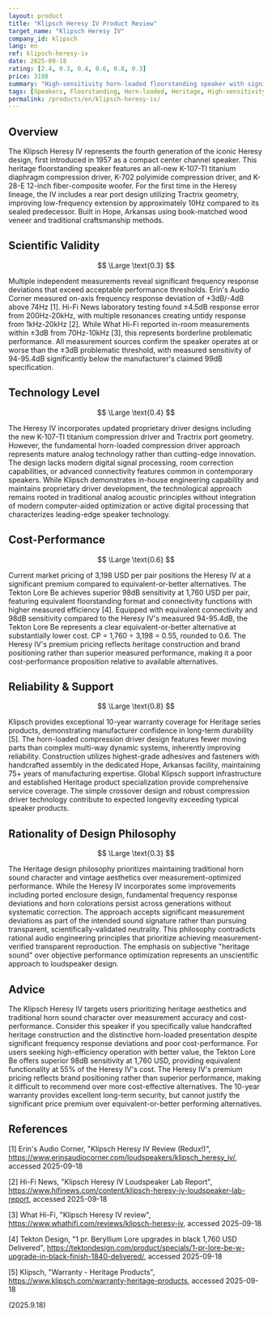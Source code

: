 ```yaml
---
layout: product
title: "Klipsch Heresy IV Product Review"
target_name: "Klipsch Heresy IV"
company_id: klipsch
lang: en
ref: klipsch-heresy-iv
date: 2025-09-18
rating: [2.4, 0.3, 0.4, 0.6, 0.8, 0.3]
price: 3198
summary: "High-sensitivity horn-loaded floorstanding speaker with significant frequency response deviations and premium pricing that lacks measurement-based justification."
tags: [Speakers, Floorstanding, Horn-loaded, Heritage, High-sensitivity]
permalink: /products/en/klipsch-heresy-iv/
---
```


## Overview

The Klipsch Heresy IV represents the fourth generation of the iconic Heresy design, first introduced in 1957 as a compact center channel speaker. This heritage floorstanding speaker features an all-new K-107-TI titanium diaphragm compression driver, K-702 polyimide compression driver, and K-28-E 12-inch fiber-composite woofer. For the first time in the Heresy lineage, the IV includes a rear port design utilizing Tractrix geometry, improving low-frequency extension by approximately 10Hz compared to its sealed predecessor. Built in Hope, Arkansas using book-matched wood veneer and traditional craftsmanship methods.

## Scientific Validity

$$ \Large \text{0.3} $$

Multiple independent measurements reveal significant frequency response deviations that exceed acceptable performance thresholds. Erin's Audio Corner measured on-axis frequency response deviation of +3dB/-4dB above 74Hz [1]. Hi-Fi News laboratory testing found ±4.5dB response error from 200Hz-20kHz, with multiple resonances creating untidy response from 1kHz-20kHz [2]. While What Hi-Fi reported in-room measurements within ±3dB from 70Hz-10kHz [3], this represents borderline problematic performance. All measurement sources confirm the speaker operates at or worse than the ±3dB problematic threshold, with measured sensitivity of 94-95.4dB significantly below the manufacturer's claimed 99dB specification.

## Technology Level

$$ \Large \text{0.4} $$

The Heresy IV incorporates updated proprietary driver designs including the new K-107-TI titanium compression driver and Tractrix port geometry. However, the fundamental horn-loaded compression driver approach represents mature analog technology rather than cutting-edge innovation. The design lacks modern digital signal processing, room correction capabilities, or advanced connectivity features common in contemporary speakers. While Klipsch demonstrates in-house engineering capability and maintains proprietary driver development, the technological approach remains rooted in traditional analog acoustic principles without integration of modern computer-aided optimization or active digital processing that characterizes leading-edge speaker technology.

## Cost-Performance

$$ \Large \text{0.6} $$

Current market pricing of 3,198 USD per pair positions the Heresy IV at a significant premium compared to equivalent-or-better alternatives. The Tekton Lore Be achieves superior 98dB sensitivity at 1,760 USD per pair, featuring equivalent floorstanding format and connectivity functions with higher measured efficiency [4]. Equipped with equivalent connectivity and 98dB sensitivity compared to the Heresy IV's measured 94-95.4dB, the Tekton Lore Be represents a clear equivalent-or-better alternative at substantially lower cost. CP = 1,760 ÷ 3,198 = 0.55, rounded to 0.6. The Heresy IV's premium pricing reflects heritage construction and brand positioning rather than superior measured performance, making it a poor cost-performance proposition relative to available alternatives.

## Reliability & Support

$$ \Large \text{0.8} $$

Klipsch provides exceptional 10-year warranty coverage for Heritage series products, demonstrating manufacturer confidence in long-term durability [5]. The horn-loaded compression driver design features fewer moving parts than complex multi-way dynamic systems, inherently improving reliability. Construction utilizes highest-grade adhesives and fasteners with handcrafted assembly in the dedicated Hope, Arkansas facility, maintaining 75+ years of manufacturing expertise. Global Klipsch support infrastructure and established Heritage product specialization provide comprehensive service coverage. The simple crossover design and robust compression driver technology contribute to expected longevity exceeding typical speaker products.

## Rationality of Design Philosophy

$$ \Large \text{0.3} $$

The Heritage design philosophy prioritizes maintaining traditional horn sound character and vintage aesthetics over measurement-optimized performance. While the Heresy IV incorporates some improvements including ported enclosure design, fundamental frequency response deviations and horn colorations persist across generations without systematic correction. The approach accepts significant measurement deviations as part of the intended sound signature rather than pursuing transparent, scientifically-validated neutrality. This philosophy contradicts rational audio engineering principles that prioritize achieving measurement-verified transparent reproduction. The emphasis on subjective "heritage sound" over objective performance optimization represents an unscientific approach to loudspeaker design.

## Advice

The Klipsch Heresy IV targets users prioritizing heritage aesthetics and traditional horn sound character over measurement accuracy and cost-performance. Consider this speaker if you specifically value handcrafted heritage construction and the distinctive horn-loaded presentation despite significant frequency response deviations and poor cost-performance. For users seeking high-efficiency operation with better value, the Tekton Lore Be offers superior 98dB sensitivity at 1,760 USD, providing equivalent functionality at 55% of the Heresy IV's cost. The Heresy IV's premium pricing reflects brand positioning rather than superior performance, making it difficult to recommend over more cost-effective alternatives. The 10-year warranty provides excellent long-term security, but cannot justify the significant price premium over equivalent-or-better performing alternatives.

## References

[1] Erin's Audio Corner, "Klipsch Heresy IV Review (Redux!)", https://www.erinsaudiocorner.com/loudspeakers/klipsch_heresy_iv/, accessed 2025-09-18

[2] Hi-Fi News, "Klipsch Heresy IV Loudspeaker Lab Report", https://www.hifinews.com/content/klipsch-heresy-iv-loudspeaker-lab-report, accessed 2025-09-18

[3] What Hi-Fi, "Klipsch Heresy IV review", https://www.whathifi.com/reviews/klipsch-heresy-iv, accessed 2025-09-18

[4] Tekton Design, "1 pr. Beryllium Lore upgrades in black 1,760 USD Delivered", https://tektondesign.com/product/specials/1-pr-lore-be-w-upgrade-in-black-finish-1840-delivered/, accessed 2025-09-18

[5] Klipsch, "Warranty - Heritage Products", https://www.klipsch.com/warranty-heritage-products, accessed 2025-09-18

(2025.9.18)